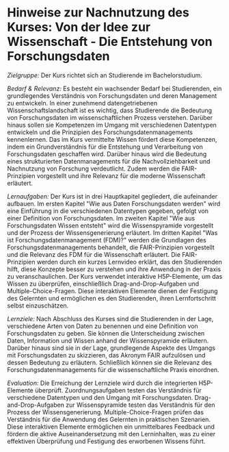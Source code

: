 # Hinweise zur Nachnutzung des Kurses: Von der Idee zur Wissenschaft - Die Entstehung von Forschungsdaten

*Zielgruppe:* Der Kurs richtet sich an Studierende im Bachelorstudium.

*Bedarf & Relevanz:* Es besteht ein wachsender Bedarf bei Studierenden, ein grundlegendes Verständnis von Forschungsdaten und deren Management zu entwickeln. In einer zunehmend datengetriebenen Wissenschaftslandschaft ist es wichtig, dass Studierende die Bedeutung von Forschungsdaten im wissenschaftlichen Prozess verstehen. Darüber hinaus sollen sie Kompetenzen im Umgang mit verschiedenen Datentypen entwickeln und die Prinzipien des Forschungsdatenmanagements kennenlernen. Das im Kurs vermittelte Wissen fördert diese Kompetenzen, indem ein Grundverständnis für die Entstehung und Verarbeitung von Forschungsdaten geschaffen wird. Darüber hinaus wird die Bedeutung eines strukturierten Datenmanagements für die Nachvollziehbarkeit und Nachnutzung von Forschung verdeutlicht. Zudem werden die FAIR-Prinzipien vorgestellt und ihre Relevanz für die moderne Wissenschaft erläutert.

*Lernaufgaben:* Der Kurs ist in drei Hauptkapitel gegliedert, die aufeinander aufbauen. Im ersten Kapitel "Wie aus Daten Forschungsdaten werden" wird eine Einführung in die verschiedenen Datentypen gegeben, gefolgt von einer Definition von Forschungsdaten. Im zweiten Kapitel "Wie aus Forschungsdaten Wissen entsteht" wird die Wissenspyramide vorgestellt und der Prozess der Wissensgenerierung erläutert. Im dritten Kapitel "Was ist Forschungsdatenmanagement (FDM)?" werden die Grundlagen des Forschungsdatenmanagements behandelt, die FAIR-Prinzipien vorgestellt und die Relevanz des FDM für die Wissenschaft erläutert. Die FAIR-Prinzipien werden durch ein kurzes Lernvideo erklärt, das den Studierenden hilft, diese Konzepte besser zu verstehen und ihre Anwendung in der Praxis zu veranschaulichen. Der Kurs verwendet interaktive H5P-Elemente, um das Wissen zu überprüfen, einschließlich Drag-and-Drop-Aufgaben und Multiple-Choice-Fragen. Diese interaktiven Elemente dienen der Festigung des Gelernten und ermöglichen es den Studierenden, ihren Lernfortschritt selbst einzuschätzen.

*Lernziele:* Nach Abschluss des Kurses sind die Studierenden in der Lage, verschiedene Arten von Daten zu benennen und eine Definition von Forschungsdaten zu geben. Sie können die Unterscheidung zwischen Daten, Information und Wissen anhand der Wissenspyramide erläutern. Darüber hinaus sind sie in der Lage, grundlegende Aspekte des Umgangs mit Forschungsdaten zu skizzieren, das Akronym FAIR aufzulösen und dessen Bedeutung zu erläutern. Schließlich können sie die Relevanz des Forschungsdatenmanagements für die wissenschaftliche Praxis einordnen.

*Evaluation:* Die Erreichung der Lernziele wird durch die integrierten H5P-Elemente überprüft. Zuordnungsaufgaben testen das Verständnis für verschiedene Datentypen und den Umgang mit Forschungsdaten. Drag-and-Drop-Aufgaben zur Wissenspyramide testen das Verständnis für den Prozess der Wissensgenerierung. Multiple-Choice-Fragen prüfen das Verständnis für die Anwendung des Gelernten in praktischen Szenarien. Diese interaktiven Elemente ermöglichen ein unmittelbares Feedback und fördern die aktive Auseinandersetzung mit den Lerninhalten, was zu einer effektiven Überprüfung und Festigung des erworbenen Wissens führt.
